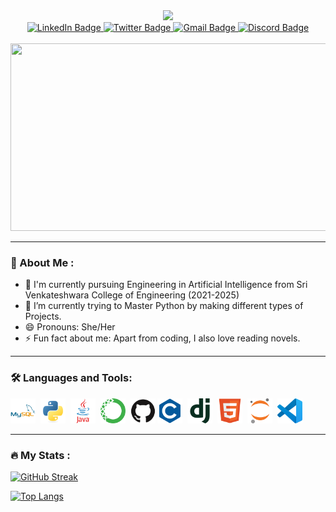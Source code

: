 <div id="header" align="center">
  <img src="https://media.giphy.com/media/nP1I08QRJC7wTo60dL/giphy.gif" width="400"/>
</div>
<div id="badges">
 <div align="center">
  <a href="https://www.linkedin.com/in/shaishta-anjum-24b316252">
    <img src="https://img.shields.io/badge/LinkedIn-blue?style=for-the-badge&logo=linkedin&logoColor=white" alt="LinkedIn Badge"/>
  </a>
  <a href="https://twitter.com/shaishta_anjum">
    <img src="https://img.shields.io/badge/Twitter-white?style=for-the-badge&logo=twitter&logoColor=blue" alt="Twitter Badge"/>
  </a>
  <a href="https://mail.google.com/mail/u/shaishta2002@gmail.com/#compose">
    <img src="https://img.shields.io/badge/Gmail-red?style=for-the-badge&logo=gmail&logoColor=white" alt="Gmail Badge"/>
  </a>
  <a href="discordapp.com/users/farfetchdreamer#0245">
    <img src="https://img.shields.io/badge/Discord-blue?style=for-the-badge&logo=discord&logoColor=white" alt="Discord Badge"/>
  </a>
</div>
<br>                                                    
<div align="center">
  <img src="https://media.giphy.com/media/v1.Y2lkPTc5MGI3NjExZWVjOTNlNDI4ZTI2ZDg5ZTU1ZTRjYjE2OTJmMDVmNDZmZDAyZjc2ZSZlcD12MV9pbnRlcm5hbF9naWZzX2dpZklkJmN0PWc/L1R1tvI9svkIWwpVYr/giphy.gif" width="600" height="300"/>
</div>

---
  
### 💟 About Me :
- 🏫 I'm currently pursuing Engineering in Artificial Intelligence from Sri Venkateshwara College of Engineering (2021-2025)
- 🌱 I’m currently trying to Master Python by making different types of Projects.
- 😄 Pronouns: She/Her
- ⚡ Fun fact about me: Apart from coding, I also love reading novels.
  
---
  
### 🛠️ Languages and Tools:
<div>
  <img src="https://github.com/devicons/devicon/blob/master/icons/mysql/mysql-original-wordmark.svg" title="MySQL"  alt="MySQL" width="40" height="40"/>&nbsp;
  <img src="https://github.com/devicons/devicon/blob/master/icons/python/python-original.svg" title="Python" alt="Python" width="40" height="40"/>&nbsp;
  <img src="https://github.com/devicons/devicon/blob/master/icons/java/java-original-wordmark.svg" title="Java" alt="Java" width="40" height="40"/>&nbsp;
  <img src="https://github.com/devicons/devicon/blob/master/icons/anaconda/anaconda-original.svg" title="Anaconda" alt="Anaconda" width="40" height="40"/>&nbsp;
  <img src="https://github.com/devicons/devicon/blob/master/icons/github/github-original.svg" title="Git Hub" **alt="Git Hub" width="40" height="40"/>
  <img src="https://github.com/devicons/devicon/blob/master/icons/c/c-plain.svg" title="C" alt="C" width="40" height="40"/>&nbsp;
  <img src="https://github.com/devicons/devicon/blob/master/icons/django/django-plain.svg" title="Django" alt="Django" width="40" height="40"/>&nbsp;
  <img src="https://github.com/devicons/devicon/blob/master/icons/html5/html5-original.svg" title="HTML5" alt="HTML" width="40" height="40"/>&nbsp;
  <img src="https://github.com/devicons/devicon/blob/master/icons/jupyter/jupyter-original.svg" title="Jupyter"  alt="Jupyter" width="40" height="40"/>&nbsp;
  <img src="https://github.com/devicons/devicon/blob/master/icons/vscode/vscode-original.svg" title="VS Code" alt="VS Code" width="40" height="40"/>&nbsp;
</div>

---
  
### :fire: My Stats :
[![GitHub Streak](http://github-readme-streak-stats.herokuapp.com?user=Shaishta-Anjum)](https://git.io/streak-stats)

[![Top Langs](https://github-readme-stats.vercel.app/api/top-langs/?username=Shaishta-Anjum&layout=compact&theme=vision-friendly-dark)](https://github.com/anuraghazra/github-readme-stats)  

